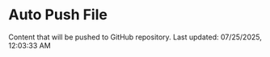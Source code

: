 # Auto Push File

Content that will be pushed to GitHub repository.
Last updated: 07/25/2025, 12:03:33 AM